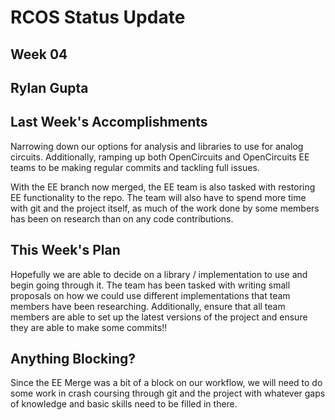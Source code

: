 # RCOS Status Update

## Week 04

## Rylan Gupta


## Last Week's Accomplishments

Narrowing down our options for analysis and libraries to use for analog circuits. Additionally, ramping up both OpenCircuits and OpenCircuits EE teams to be making regular commits and tackling full issues. 

With the EE branch now merged, the EE team is also tasked with restoring EE functionality to the repo. The team will also have to spend more time with git and the project itself, as much of the work done by some members has been on research than on any code contributions. 


## This Week's Plan

Hopefully we are able to decide on a library / implementation to use and begin going through it. The team has been tasked with writing small proposals on how we could use different implementations that team members have been researching. Additionally, ensure that all team members are able to set up the latest versions of the project and ensure they are able to make some commits!!


## Anything Blocking?

Since the EE Merge was a bit of a block on our workflow, we will need to do some work in crash coursing through git and the project with whatever gaps of knowledge and basic skills need to be filled in there.

